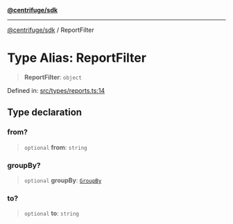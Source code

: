 [**@centrifuge/sdk**](../README.md)

***

[@centrifuge/sdk](../README.md) / ReportFilter

# Type Alias: ReportFilter

> **ReportFilter**: `object`

Defined in: [src/types/reports.ts:14](https://github.com/centrifuge/centrifuge-sdk/blob/35076f925246b8dbb28e12a5beeb6327f126023f/src/types/reports.ts#L14)

## Type declaration

### from?

> `optional` **from**: `string`

### groupBy?

> `optional` **groupBy**: [`GroupBy`](GroupBy.md)

### to?

> `optional` **to**: `string`
